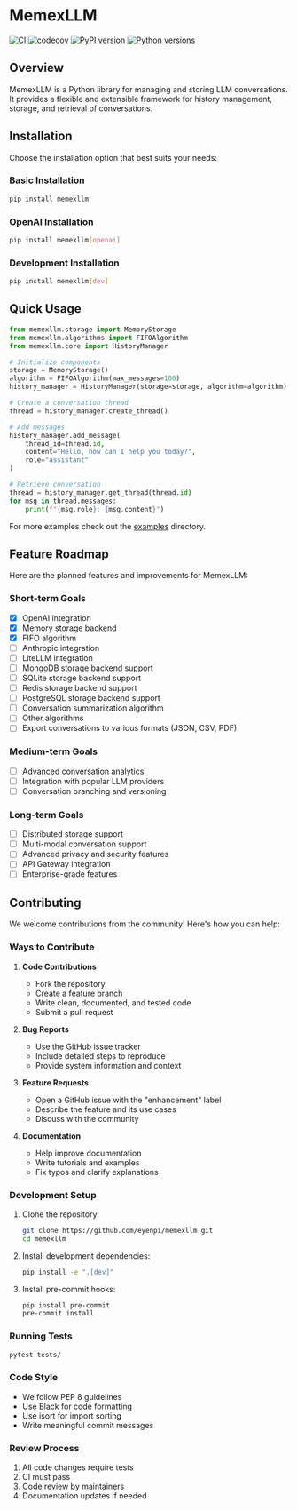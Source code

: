 # MemexLLM

[![CI](https://github.com/eyenpi/memexllm/actions/workflows/ci.yml/badge.svg)](https://github.com/eyenpi/memexllm/actions/workflows/ci.yml)
[![codecov](https://codecov.io/gh/eyenpi/memexllm/branch/main/graph/badge.svg?token=7C386MR8T9)](https://codecov.io/gh/eyenpi/memexllm)
[![PyPI version](https://badge.fury.io/py/memexllm.svg)](https://badge.fury.io/py/memexllm)
[![Python versions](https://img.shields.io/pypi/pyversions/memexllm.svg)](https://pypi.org/project/memexllm/)

## Overview

MemexLLM is a Python library for managing and storing LLM conversations. It provides a flexible and extensible framework for history management, storage, and retrieval of conversations.

## Installation

Choose the installation option that best suits your needs:

### Basic Installation
```bash
pip install memexllm
```

### OpenAI Installation
```bash
pip install memexllm[openai]
```

### Development Installation
```bash
pip install memexllm[dev]
```

## Quick Usage

```python
from memexllm.storage import MemoryStorage
from memexllm.algorithms import FIFOAlgorithm
from memexllm.core import HistoryManager

# Initialize components
storage = MemoryStorage()
algorithm = FIFOAlgorithm(max_messages=100)
history_manager = HistoryManager(storage=storage, algorithm=algorithm)

# Create a conversation thread
thread = history_manager.create_thread()

# Add messages
history_manager.add_message(
    thread_id=thread.id,
    content="Hello, how can I help you today?",
    role="assistant"
)

# Retrieve conversation
thread = history_manager.get_thread(thread.id)
for msg in thread.messages:
    print(f"{msg.role}: {msg.content}")
```


For more examples check out the [examples](examples/) directory.
## Feature Roadmap

Here are the planned features and improvements for MemexLLM:

### Short-term Goals
- [x] OpenAI integration
- [x] Memory storage backend
- [x] FIFO algorithm
- [ ] Anthropic integration
- [ ] LiteLLM integration
- [ ] MongoDB storage backend support
- [ ] SQLite storage backend support
- [ ] Redis storage backend support
- [ ] PostgreSQL storage backend support
- [ ] Conversation summarization algorithm
- [ ] Other algorithms
- [ ] Export conversations to various formats (JSON, CSV, PDF)

### Medium-term Goals
- [ ] Advanced conversation analytics
- [ ] Integration with popular LLM providers
- [ ] Conversation branching and versioning

### Long-term Goals
- [ ] Distributed storage support
- [ ] Multi-modal conversation support
- [ ] Advanced privacy and security features
- [ ] API Gateway integration
- [ ] Enterprise-grade features

## Contributing

We welcome contributions from the community! Here's how you can help:

### Ways to Contribute
1. **Code Contributions**
   - Fork the repository
   - Create a feature branch
   - Write clean, documented, and tested code
   - Submit a pull request

2. **Bug Reports**
   - Use the GitHub issue tracker
   - Include detailed steps to reproduce
   - Provide system information and context

3. **Feature Requests**
   - Open a GitHub issue with the "enhancement" label
   - Describe the feature and its use cases
   - Discuss with the community

4. **Documentation**
   - Help improve documentation
   - Write tutorials and examples
   - Fix typos and clarify explanations

### Development Setup

1. Clone the repository:
   ```bash
   git clone https://github.com/eyenpi/memexllm.git
   cd memexllm
   ```

2. Install development dependencies:
   ```bash
   pip install -e ".[dev]"
   ```

3. Install pre-commit hooks:
   ```bash
   pip install pre-commit
   pre-commit install
   ```

### Running Tests

```bash
pytest tests/
```

### Code Style
- We follow PEP 8 guidelines
- Use Black for code formatting
- Use isort for import sorting
- Write meaningful commit messages

### Review Process
1. All code changes require tests
2. CI must pass
3. Code review by maintainers
4. Documentation updates if needed